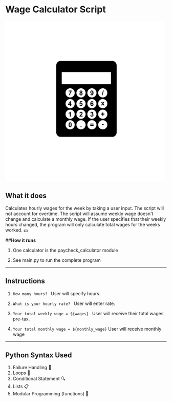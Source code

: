 # Wage Calculator Script

![Calculator](calculator3.png)
## **What it does** 
 Calculates hourly wages for the week by taking a user input. The script will not account for overtime. The script will assume weekly wage doesn't change and calculate a monthly wage. If the user specifies that their weekly hours changed, the program will only calculate total wages for the weeks worked. :dollar:

 ##**How it runs**
 1. One calculator is the paycheck_calculator module
 
 2. See main.py to run the complete program 

---
## **Instructions**
   1. `How many hours? `  User will specify hours. 
   
   2. `What is your hourly rate? ` User will enter rate.
   
   3. `Your total weekly wage = ${wages} ` User will receive their total wages pre-tax.
   
   4. `Your total monthly wage = ${monthly_wage}` User will receive monthly wage 

 ---

 ## **Python Syntax Used**
 1. Failure Handling :no_entry_sign: 
 2. Loops :repeat:
 3. Conditional Statement :mag:
 4. Lists :clipboard:
 5. Modular Programming (functions) :hammer:
